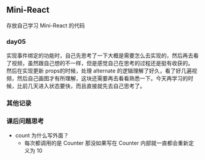 ##  Mini-React

 存放自己学习 Mini-React 的代码

 ### day05

实现事件绑定的功能时，自己先思考了一下大概是需要怎么去实现的，然后再去看了视频，虽然跟自己想的不一样，但是感觉自己在思考的过程还是挺有收获的。
然后在实现更新 props的时候，处理 alternate 的逻辑理解了好久，看了好几遍视频，然后自己画图才有所理解，这块还需要再去看看熟悉一下。今天再学习的时候，比前几天进入状态要快，而且直接就先去自己思考了。


### 其他记录
###  课后问题思考
- count 为什么写外面？
	- 每次都调用的是 Counter 那没如果写在 Counter 内部就一直都会重新定义为 10